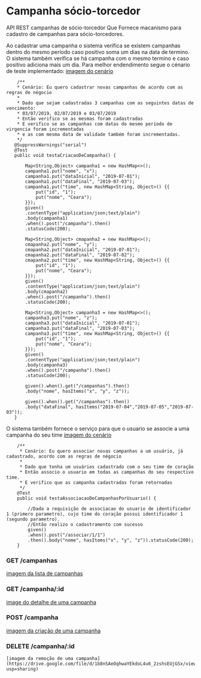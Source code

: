 # Campanha sócio-torcedor
API REST campanhas de sócio-torcedor
Que Fornece macanismo para cadastro de campanhas para sócio-torcedores.

Ao cadastrar uma campanha o sistema verifica se existem campanhas dentro do mesmo período caso positivo soma um dias na data de termino. O sistema também verifica se há campanha com o mesmo termino e caso positivo adiciona mais um dia.
 Para melhor endendimento segue o cénario de teste implementado:
 [imagem do cenário](https://drive.google.com/file/d/1HAUX-bo-k1BcbI3JM4FTy5QTAnfh4orZ/view?usp=sharing)
 ```
     /**
     * Cenário: Eu quero cadastrar novas campanhas de acordo com as regras de négocio 
     * 
     * Dado que sejam cadastradas 3 campanhas com as seguintes datas de vencimento: 
     * 03/07/2019, 02/07/2019 e 03/07/2019
     * Então verifico se as mesmas foram cadastradas
     * E verifico se as campanhas com datas do mesmo período de virgencia foram incrementadas 
     * e as com mesma data de validade também foram incrementadas.
     */
    @SuppressWarnings("serial")
	@Test
	public void testaCriacaoDeCampanha() {
    	
		Map<String,Object> campanha1 = new HashMap<>();
		campanha1.put("nome", "x");
		campanha1.put("dataInicial", "2019-07-01");
        campanha1.put("dataFinal", "2019-07-03");
        campanha1.put("time", new HashMap<String, Object>() {{
            put("id", "1");
            put("nome", "Ceara");
        }});
		given()
		.contentType("application/json;text/plain")
		.body(campanha1)
		.when().post("/campanha").then()
		.statusCode(200);
		
		Map<String,Object> cmapanha2 = new HashMap<>();
		cmapanha2.put("nome", "y");
		cmapanha2.put("dataInicial", "2019-07-01");
        cmapanha2.put("dataFinal", "2019-07-02");
        cmapanha2.put("time", new HashMap<String, Object>() {{
            put("id", "1");
            put("nome", "Ceara");
        }});
		given()
		.contentType("application/json;text/plain")
		.body(cmapanha2)
		.when().post("/campanha").then()
		.statusCode(200);
		
		Map<String,Object> campanha3 = new HashMap<>();
		campanha3.put("nome", "z");
		campanha3.put("dataInicial", "2019-07-01");
        campanha3.put("dataFinal", "2019-07-03");
        campanha3.put("time", new HashMap<String, Object>() {{
            put("id", "1");
            put("nome", "Ceara");
        }});
		given()
		.contentType("application/json;text/plain")
		.body(campanha3)
		.when().post("/campanha").then()
		.statusCode(200);
		
		given().when().get("/campanhas").then()
		.body("nome", hasItems("x", "y", "z"));
		
		given().when().get("/campanhas").then()
		.body("dataFinal", hasItems("2019-07-04","2019-07-05","2019-07-03"));
	}
 ```

O sistema também fornece o serviço para que o usuario se associe a uma campanha do seu time
[imagem do cenário](https://drive.google.com/file/d/1bTvf0e-c5F6Qah98Y81CuaTlf0jZMgBq/view?usp=sharing)
```
    /**
     * Cenário: Eu quero associar novas campanhas a um usuário, já cadastrado, acordo com as regras de négocio 
     * 
     * Dado que tenha um usuários cadastrado com o seu time de coração
     * Então associo o usuario em todas as campanhas do seu respectivo time.
     * E verifico que as campanha cadastradas foram retornadas
     */
	@Test
	public void testaAssociacaoDeCampanhasPorUsuario() {
		
		//Dada a requisição de associacao do usuario de identificador 1 (primero parametro), cujo time do coração possui identificador 1 (segundo parametro).
		//Então realizo o cadastramento com sucesso
		given()
        .when().post("/associar/1/1")
        .then().body("nome", hasItems("x", "y", "z")).statusCode(200);
    }
```

### GET /campanhas
[imagem da lista de campanhas](https://drive.google.com/file/d/1aUQ__EljETYh3r1nggIq6Cy3vxZ6GMmW/view?usp=sharing)


### GET /campanha/:id
[image do detalhe de uma campanha](https://drive.google.com/file/d/1dM_VmtGEtnQU_e9sMvVF_7NsiesDlBU1/view?usp=sharing)


### POST /campanha
[imagem da criação de uma campanha](https://drive.google.com/file/d/1qeJLD1nE4fEjVL9qhLVt2jr0t1Aiv2fQ/view?usp=sharing)


### DELETE /campanha/:id
```
[imagem da remoção de uma campanha](https://drive.google.com/file/d/1b8nSAeOqhwaYEkdoL4u6_2zshsEUjGSx/view?usp=sharing)

```
